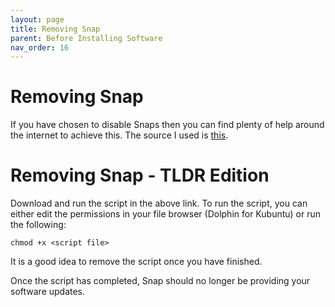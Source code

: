 ```yaml
---
layout: page
title: Removing Snap
parent: Before Installing Software
nav_order: 16
---
```

# Removing Snap
If you have chosen to disable Snaps then you can find plenty of help around the internet to achieve this. The source I used is [this](https://gitlab.com/scripts94/kubuntu-get-rid-of-snap).

# Removing Snap - TLDR Edition
Download and run the script in the above link. To run the script, you can either edit the permissions in your file browser (Dolphin for Kubuntu) or run the following:

```
chmod +x <script file>
```

It is a good idea to remove the script once you have finished.

Once the script has completed, Snap should no longer be providing your software updates.